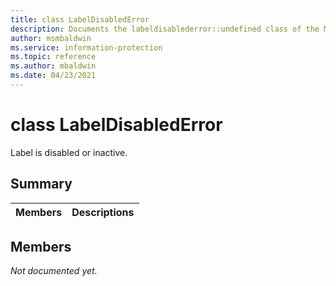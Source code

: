 ```yaml
---
title: class LabelDisabledError 
description: Documents the labeldisablederror::undefined class of the Microsoft Information Protection (MIP) SDK.
author: msmbaldwin
ms.service: information-protection
ms.topic: reference
ms.author: mbaldwin
ms.date: 04/23/2021
---
```


# class LabelDisabledError 
Label is disabled or inactive.
  
## Summary
 Members                        | Descriptions                                
--------------------------------|---------------------------------------------
  
## Members
_Not documented yet._
